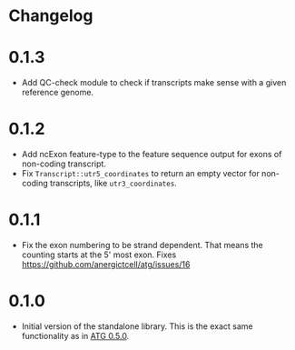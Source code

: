 # Changelog

# 0.1.3
- Add QC-check module to check if transcripts make sense with a given reference genome.

# 0.1.2
- Add ncExon feature-type to the feature sequence output for exons of non-coding transcript.
- Fix `Transcript::utr5_coordinates` to return an empty vector for non-coding transcripts, like `utr3_coordinates`.

# 0.1.1
- Fix the exon numbering to be strand dependent. That means the counting starts at the 5' most exon. Fixes https://github.com/anergictcell/atg/issues/16

# 0.1.0
- Initial version of the standalone library. This is the exact same functionality as in [ATG 0.5.0](https://crates.io/crates/atg/0.5.0).